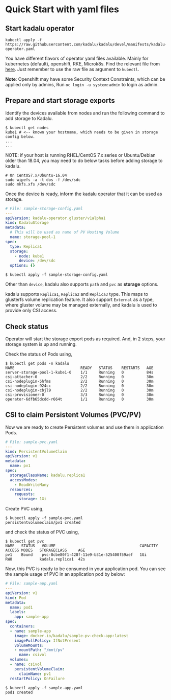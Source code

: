 # Quick Start with yaml files

## Start kadalu operator 

```
kubectl apply -f https://raw.githubusercontent.com/kadalu/kadalu/devel/manifests/kadalu-operator.yaml
```

You have different flavors of operator yaml files available. Mainly for kubernetes (default), openshift, RKE, Microk8s. Find the relevant file from [here](https://github.com/kadalu/kadalu/tree/devel/manifests). Just remember to use the raw file as argument to `kubectl`.

**Note**: Openshift may have some Security Context Constraints, which can be applied only by admins, Run `oc login -u system:admin` to login as admin.


## Prepare and start storage exports

Identify the devices available from nodes and run the following command to add storage to Kadalu.

```console
$ kubectl get nodes
kube1 # <-- known your hostname, which needs to be given in storage config below.
...
...
```

NOTE: if your host is running RHEL/CentOS 7.x series or Ubuntu/Debian older than 18.04, you may need to do below tasks before adding storage to kadalu.

```
# On CentOS7.x/Ubuntu-16.04
sudo wipefs -a -t dos -f /dev/sdc
sudo mkfs.xfs /dev/sdc
```

Once the device is ready, inform the kadalu operator that it can be used as storage.


```yaml
# File: sample-storage-config.yaml
---
apiVersion: kadalu-operator.gluster/v1alpha1
kind: KadaluStorage
metadata:
  # This will be used as name of PV Hosting Volume
  name: storage-pool-1
spec:
  type: Replica1
  storage:
    - node: kube1
      device: /dev/sdc
  options: {}
```

```console
$ kubectl apply -f sample-storage-config.yaml
```

Other than `device`, kadalu also supports `path` and `pvc` as **storage** options.

kadalu supports `Replica1`, `Replica2` and `Replica3` type. This maps to glusterfs volume replication feature. It also support `External` as a type, where gluster volume may be managed externally, and kadalu is used to provide only CSI access.


## Check status

Operator will start the storage export pods as required. And, in 2 steps, your storage system is up and running.

Check the status of Pods using,

```console
$ kubectl get pods -n kadalu
NAME                             READY   STATUS    RESTARTS   AGE
server-storage-pool-1-kube1-0    1/1     Running   0          84s
csi-attacher-0                   2/2     Running   0          30m
csi-nodeplugin-5hfms             2/2     Running   0          30m
csi-nodeplugin-924cc             2/2     Running   0          30m
csi-nodeplugin-cbjl9             2/2     Running   0          30m
csi-provisioner-0                3/3     Running   0          30m
operator-6dfb65dcdd-r664t        1/1     Running   0          30m
```

## CSI to claim Persistent Volumes (PVC/PV)

Now we are ready to create Persistent volumes and use them in application Pods.

```yaml
# File: sample-pvc.yaml
---
kind: PersistentVolumeClaim
apiVersion: v1
metadata:
  name: pv1
spec:
  storageClassName: kadalu.replica1
  accessModes:
    - ReadWriteMany
  resources:
    requests:
      storage: 1Gi
```

Create PVC using,

```console
$ kubectl apply -f sample-pvc.yaml
persistentvolumeclaim/pv1 created
```

and check the status of PVC using,

```console
$ kubectl get pvc
NAME   STATUS   VOLUME                                     CAPACITY   ACCESS MODES   STORAGECLASS     AGE
pv1    Bound    pvc-8cbe80f1-428f-11e9-b31e-525400f59aef   1Gi        RWO            kadalu.replica1  42s
```

Now, this PVC is ready to be consumed in your application pod. You can see the sample usage of PVC in an application pod by below:

```yaml
# File: sample-app.yaml
---
apiVersion: v1
kind: Pod
metadata:
  name: pod1
  labels:
    app: sample-app
spec:
  containers:
  - name: sample-app
    image: docker.io/kadalu/sample-pv-check-app:latest
    imagePullPolicy: IfNotPresent
    volumeMounts:
    - mountPath: "/mnt/pv"
      name: csivol
  volumes:
  - name: csivol
    persistentVolumeClaim:
      claimName: pv1
  restartPolicy: OnFailure
```

```console
$ kubectl apply -f sample-app.yaml
pod1 created
```
